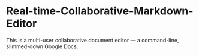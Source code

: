 # Real-time-Collaborative-Markdown-Editor
This is a multi-user collaborative document editor — a command-line, slimmed-down Google Docs.
